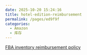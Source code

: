 ```yaml
---
date: 2025-10-20 15:24:16
title: hotel-edition-reimbursement
permalink: /pages/ed9f9f
categories:
  - Amazon
  - 库存
---
```

[FBA inventory reimbursement policy](https://sellercentral.amazon.com/help/hub/reference/G200213130)

